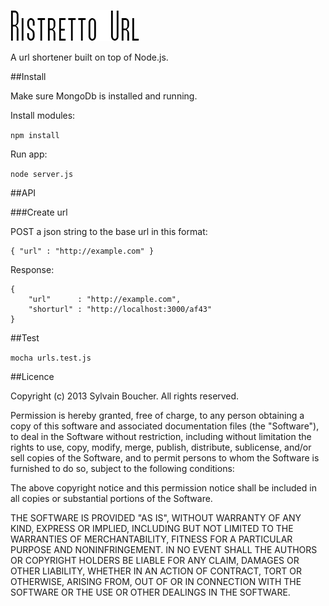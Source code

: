 ![logo](logo.gif)

A url shortener built on top of Node.js.

##Install

Make sure MongoDb is installed and running.

Install modules:

`npm install`

Run app:

`node server.js`

##API

###Create url

POST a json string to the base url in this format:

    { "url" : "http://example.com" }

Response:

    {
        "url"      : "http://example.com",
        "shorturl" : "http://localhost:3000/af43"
    }

##Test

`mocha urls.test.js`

##Licence

Copyright (c) 2013 Sylvain Boucher. All rights reserved.

Permission is hereby granted, free of charge, to any person obtaining a
copy of this software and associated documentation files (the "Software"),
to deal in the Software without restriction, including without limitation
the rights to use, copy, modify, merge, publish, distribute, sublicense,
and/or sell copies of the Software, and to permit persons to whom the
Software is furnished to do so, subject to the following conditions:

The above copyright notice and this permission notice shall be included in
all copies or substantial portions of the Software.

THE SOFTWARE IS PROVIDED "AS IS", WITHOUT WARRANTY OF ANY KIND, EXPRESS OR
IMPLIED, INCLUDING BUT NOT LIMITED TO THE WARRANTIES OF MERCHANTABILITY,
FITNESS FOR A PARTICULAR PURPOSE AND NONINFRINGEMENT. IN NO EVENT SHALL THE
AUTHORS OR COPYRIGHT HOLDERS BE LIABLE FOR ANY CLAIM, DAMAGES OR OTHER
LIABILITY, WHETHER IN AN ACTION OF CONTRACT, TORT OR OTHERWISE, ARISING
FROM, OUT OF OR IN CONNECTION WITH THE SOFTWARE OR THE USE OR OTHER
DEALINGS IN THE SOFTWARE.
